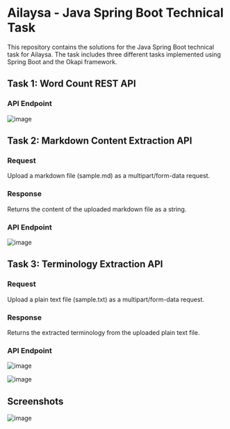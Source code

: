 # Ailaysa - Java Spring Boot Technical Task

This repository contains the solutions for the Java Spring Boot technical task for Ailaysa. The task includes three different tasks implemented using Spring Boot and the Okapi framework.

## Task 1: Word Count REST API


### API Endpoint

![image](https://github.com/safvan8/Springboot-Developer-task/assets/108913933/d774fae2-0cc5-4ef1-b41f-4d02d0d65b28)


## Task 2: Markdown Content Extraction API

### Request

Upload a markdown file (sample.md) as a multipart/form-data request.

### Response

Returns the content of the uploaded markdown file as a string.

### API Endpoint

![image](https://github.com/safvan8/Springboot-Developer-task/assets/108913933/25bdedb0-ca95-4bf4-80bf-2f72ab6d5d74)





## Task 3: Terminology Extraction API

### Request

Upload a plain text file (sample.txt) as a multipart/form-data request.

### Response

Returns the extracted terminology from the uploaded plain text file.

### API Endpoint

![image](https://github.com/safvan8/Springboot-Developer-task/assets/108913933/5f54687e-df49-439e-9142-c9975508263a)


![image](https://github.com/safvan8/Springboot-Developer-task/assets/108913933/f4b49e7a-83a7-4d5b-a85b-a755b0e94248)



## Screenshots

![image](https://github.com/safvan8/Springboot-Developer-task/assets/108913933/d9a9e996-6d78-4512-9773-8227154c80c2)
